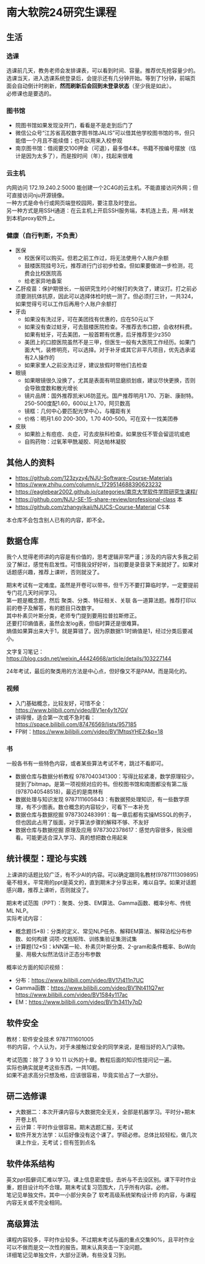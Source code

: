 # 南大软院24研究生课程

## 生活

### 选课

选课前几天，教务老师会发排课表，可以看到时间、容量。推荐优先抢容量少的。\
选课当天，进入选课系统登录后，会提示还有几分钟开始。等到了1分钟，前端页面会自动倒计时刷新，**然而刷新后会回到未登录状态**（至少我是如此）。\
必修课也是要选的。

### 图书馆

* 院图书馆如果发现没开门，看看是不是走到后门了
* 微信公众号“江苏省高校数字图书馆JALIS”可以借其他学校图书馆的书，但只能借一个月且不能续借；也可以用来入校参观
* 南京图书馆：借阅要交100押金（可退），最多借4本。书籍不按编号摆放（估计是因为太多了），而是按时间（年），找起来很难

### 云主机

内网访问 172.19.240.2:5000 能创建一个2C4G的云主机。不能直接访问外网；但可直接访问nju开源镜像。\
一种方式是命令行或网页端登校园网，要注意及时登出。\
另一种方式是用SSH通道：在云主机上开启SSH服务端，本机连上去，用`-R`转发到本机proxy软件上。

### 健康（自行判断，不负责）

* 医保
  * 校医保可以购买。但若之前工作过，将无法使用个人账户余额
  * 鼓楼医院挂号3元，推荐进行门诊初步检查。但如果要做进一步检测，花费会比校医院高
  * 给老家异地备案
* 乙肝疫苗：保护期很长，一般研究生时小时候打的失效了，建议打。打之前必须要测抗体抗原，因此可以选择体检时统一测了。但必须打三针，一共324，如果觉得亏可以工作后再用个人账户余额打
* 牙齿
  * 如果没有洗过牙，可在美团找有优惠的，应在50元以下
  * 如果没有查过蛀牙，可去鼓楼医院检查。不推荐去市口腔，会收材料费。如果有蛀牙，可去美团，一般首颗有优惠，后牙推荐至少z350
  * 美团上的口腔医院虽然不是三甲，但医生一般有大医院工作经历。如果门面大气，装修明亮，可以选择。对于补牙或其它非平凡项目，优先选承诺有2人操作的
  * 如果家里人之前没洗过牙，建议放假时带他们去检查
* 眼镜
  * 如果眼镜很久没换了，尤其是表面有明显磨损划痕，建议尽快更换，否则会导致度数和散光增长
  * 镜片品牌：国外推荐凯米U6防蓝光。国产推荐明月1.70、万新、康耐特。250-500度配1.60，600以上1.70，阿贝数高
  * 镜框：几何中心要匹配光学中心，与瞳距有关
  * 价格：明月1.60 200-300，1.70 400-500。可在双十一找美团券
* 皮肤
  * 如果脸上有痘痘、炎症，可去皮肤科检查。如果放任不管会留逗坑或疤
  * 自购药物：过氧苯甲酰凝胶、阿达帕林凝胶

## 其他人的资料

* https://github.com/123zyzy4/NJU-Software-Course-Materials
* https://www.zhihu.com/column/c_1729514688390623232
* https://eaglebear2002.github.io/categories/南京大学软件学院研究生课程/
* https://github.com/NJU-SE-15-share-review/professional-class 本
* https://github.com/zhangyikaii/NJUCS-Course-Material CS本

本仓库不会包含别人已有的内容，即不全。

## 数据仓库

我个人觉得老师讲的内容是有价值的，思考逻辑非常严谨；涉及的内容大多我之前没了解过，感觉有启发性。可惜我没好好听，当初要是录音录下来就好了。如果对话题感兴趣，推荐上课听，否则就没了。

期末考试有一定难度。虽然是开卷可以带书，但千万不要打算临时学，一定要提前专门花几天时间学习。\
第一题是概念题，然后 聚类、分类、特征相关、关联 各一道算法题。推荐打印以前的卷子及解答，有的题目只改数字。\
其中朴素贝叶斯分类，老师专门提到要用拉普拉斯修正。\
还要打印熵值表，虽然会发log表，但临时算还是很难算。\
熵值如果算出来大于1，就是算错了。因为原数据1:1时熵值是1，经过分类后要减小。

文字复习笔记：https://blog.csdn.net/weixin_44424668/article/details/103227144

24年考试，最后的聚类用的方法是中心点，但好像又不是PAM，而是简化的。

### 视频

* 入门基础概念，比较友好，可惜不全：https://www.bilibili.com/video/BV1er4y1t7GV
* 讲得慢，适合第一次或不急时看：https://space.bilibili.com/87476569/lists/957185
* FP树：https://www.bilibili.com/video/BV1MtqsYHEZr&p=18

### 书

一般各书有一些特色内容，或者某些算法考试不考，跳过不看即可。

* 数据仓库与数据分析教程 9787040341300：写得比较紧凑，数学原理较少。提到了bitmap。是第一项视频对应的书。但校图书馆和南图都没有第二版(9787040548518)，最近的是南林有
* 数据处理与知识发现 9787111605843：有数据预处理知识，有一些数学原理，有不少图表。数仓概念的内容较少，可看下一本补充
* 数据仓库与数据挖掘 9787302483991：每一章后都有实操MSSQL的例子，但也因此占用了版面，对于算法步骤的解释不够、不友好
* 数据仓库与数据挖掘 原理及应用 9787302378617：感觉内容很多，我没细看。可能更适合深入学习、真的想把数仓用起来

## 统计模型：理论与实践

上课讲的话题比较广泛，有不少AI的内容。可以确定跟同名教材(9787111309895)毫不相关。平常用的ppt是英文的，直到期末才分享出来，难以自学。如果对话题感兴趣，推荐上课听，否则就没了。

期末考试范围（PPT）：聚类、分类、EM算法、Gamma函数、概率分布、传统ML NLP。\
实际考试内容：

* 概念题(5*8)：分类的定义、常见NLP任务、解释EM算法、解释泊松分布参数、如何构建 词项-文档矩阵、训练集验证集测试集
* 计算题(12*5)：kNN第一轮、朴素贝叶斯分类、2-gram和条件概率、BoW向量、用极大似然法估计正态分布参数

概率论方面的知识视频：

* 分布：https://www.bilibili.com/video/BV17j411n7UC
* Gamma函数：https://www.bilibili.com/video/BV1Nt411Q7wr https://www.bilibili.com/video/BV1584y117ac
* EM：https://www.bilibili.com/video/BV1h3411y7pD

## 软件安全

教材：软件安全技术 9787111601005\
书的内容，个人认为，对于未接触过安全的同学来说，是相当好的入门读物。

考试范围：除了 3 9 10 11 以外的十章。教程后面的知识性提问记一遍。\
实际也确实就是考这些东西，一共10题。\
如果不追求高分只想及格，应该很容易，毕竟实验占了一大部分。

## 研二选修课

* 大数据二：本次开课内容与大数据完全无关，全部是机器学习。平时分+期末开卷上机
* 云计算：平时作业很容易。期末选题汇报，无考试
* 软件开发方法学：以后好像没有这个课了。学硕必修。总体比较轻松，做几次课上作业，无考试；但有签到点名

## 软件体系结构

英文ppt孤僻词汇难以学习。课上信息密度低，去听与不去没区别。课下平时作业重，题目设计均不合理。期末考试复习范围大，几乎所有内容。必修。\
笔记见单独文件。其中一小部分夹杂了 软考高级系统架构设计师 的内容，与课程内容无关或不完全相同。

## 高级算法

课程内容较多，平时作业较多。不过期末考试与画的重点交集90%，且平时作业可以不做而是交一次性的报告。期末认真突击一下没问题。\
详细笔记见单独文件，大部分正确，有些没复习到。
